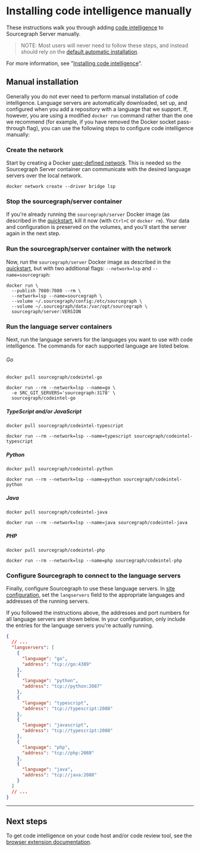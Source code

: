 # Installing code intelligence manually

These instructions walk you through adding [code intelligence](../index.md) to Sourcegraph Server manually.

> NOTE: Most users will never need to follow these steps, and instead should rely on the [default automatic installation](index.md).

For more information, see "[Installing code intelligence](index.md)".

## Manual installation

Generally you do not ever need to perform manual installation of code intelligence. Language servers are automatically downloaded, set up, and configured when you add a repository with a language that we support. If, however, you are using a modified `docker run` command rather than the one we recommend (for example, if you have removed the Docker socket pass-through flag), you can use the following steps to configure code intelligence manually:

### Create the network

Start by creating a Docker [user-defined network](https://docs.docker.com/engine/userguide/networking/configure-dns/). This is needed so the Sourcegraph Server container can communicate with the desired language servers over the local network.

```
docker network create --driver bridge lsp
```

### Stop the sourcegraph/server container

If you're already running the `sourcegraph/server` Docker image (as described in the [quickstart](../../../admin/install.md), kill it now (with `Ctrl+C` or `docker rm`). Your data and configuration is preserved on the volumes, and you'll start the server again in the next step.

### Run the sourcegraph/server container with the network

Now, run the `sourcegraph/server` Docker image as described in the [quickstart](../../../admin/install.md), but with two additional flags: `--network=lsp` and `--name=sourcegraph`:

```shell
docker run \
  --publish 7080:7080 --rm \
  --network=lsp --name=sourcegraph \
  --volume ~/.sourcegraph/config:/etc/sourcegraph \
  --volume ~/.sourcegraph/data:/var/opt/sourcegraph \
  sourcegraph/server:VERSION
```

### Run the language server containers

Next, run the language servers for the languages you want to use with code intelligence. The commands for each supported language are listed below.

###### Go

```shell
docker pull sourcegraph/codeintel-go

docker run --rm --network=lsp --name=go \
  -e SRC_GIT_SERVERS='sourcegraph:3178' \
  sourcegraph/codeintel-go
```

##### TypeScript and/or JavaScript

```shell
docker pull sourcegraph/codeintel-typescript

docker run --rm --network=lsp --name=typescript sourcegraph/codeintel-typescript
```

##### Python

```shell
docker pull sourcegraph/codeintel-python

docker run --rm --network=lsp --name=python sourcegraph/codeintel-python
```

##### Java

```shell
docker pull sourcegraph/codeintel-java

docker run --rm --network=lsp --name=java sourcegraph/codeintel-java
```

##### PHP

```shell
docker pull sourcegraph/codeintel-php

docker run --rm --network=lsp --name=php sourcegraph/codeintel-php
```

### Configure Sourcegraph to connect to the language servers

Finally, configure Sourcegraph to use these language servers. In [site configuration](../../../admin/site_config/index.md), set the `langservers` field to the appropriate languages and addresses of the running servers.

If you followed the instructions above, the addresses and port numbers for all language servers are shown below. In your configuration, only include the entries for the language servers you're actually running.

```json
{
  // ...
  "langservers": [
    {
      "language": "go",
      "address": "tcp://go:4389"
    },
    {
      "language": "python",
      "address": "tcp://python:2087"
    },
    {
      "language": "typescript",
      "address": "tcp://typescript:2088"
    },
    {
      "language": "javascript",
      "address": "tcp://typescript:2088"
    },
    {
      "language": "php",
      "address": "tcp://php:2088"
    },
    {
      "language": "java",
      "address": "tcp://java:2088"
    }
  ]
  // ...
}
```

---

## Next steps

To get code intelligence on your code host and/or code review tool, see the [browser extension documentation](../../../integration/browser_extension.md).
